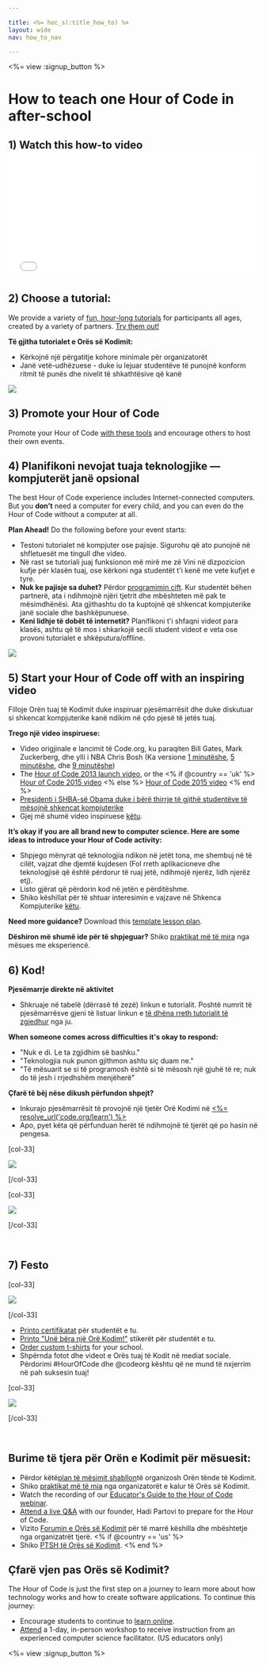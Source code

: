 ```yaml
---

title: <%= hoc_s(:title_how_to) %>
layout: wide
nav: how_to_nav

---
```


<%= view :signup_button %>

# How to teach one Hour of Code in after-school

## 1) Watch this how-to video <iframe width="500" height="255" src="//www.youtube.com/embed/SrnvvWDm73k" frameborder="0" allowfullscreen></iframe>
## 2) Choose a tutorial:

We provide a variety of [fun, hour-long tutorials](<%= resolve_url('https://code.org/learn') %>) for participants all ages, created by a variety of partners. [Try them out!](<%= resolve_url("https://code.org/learn") %>)

**Të gjitha tutorialet e Orës së Kodimit:**

  * Kërkojnë një përgatitje kohore minimale për organizatorët
  * Janë vetë-udhëzuese - duke iu lejuar studentëve të punojnë konform ritmit të punës dhe nivelit të shkathtësive që kanë

[![](/images/fit-700/tutorials.png)](<%= resolve_url('https://code.org/learn') %>)

## 3) Promote your Hour of Code

Promote your Hour of Code [with these tools](<%= resolve_url('/promote') %>) and encourage others to host their own events.

## 4) Planifikoni nevojat tuaja teknologjike — kompjuterët janë opsional

The best Hour of Code experience includes Internet-connected computers. But you **don’t** need a computer for every child, and you can even do the Hour of Code without a computer at all.

**Plan Ahead!** Do the following before your event starts:

  * Testoni tutorialet në kompjuter ose pajisje. Sigurohu që ato punojnë në shfletuesët me tingull dhe video.
  * Në rast se tutoriali juaj funksionon më mirë me zë Vini në dizpozicion kufje për klasën tuaj, ose kërkoni nga studentët t'i kenë me vete kufjet e tyre.
  * **Nuk ke pajisje sa duhet?** Përdor [ programimin cift](https://www.youtube.com/watch?v=vgkahOzFH2Q). Kur studentët bëhen partnerë, ata i ndihmojnë njëri tjetrit dhe mbështeten më pak te mësimdhënësi. Ata gjithashtu do ta kuptojnë që shkencat kompjuterike janë sociale dhe bashkëpunuese.
  * **Keni lidhje të dobët të internetit?** Planifikoni t'i shfaqni videot para klasës, ashtu që të mos i shkarkojë secili student videot e veta ose provoni tutorialet e shkëputura/offline.

![](/images/fit-350/group_ipad.jpg)

## 5) Start your Hour of Code off with an inspiring video

Filloje Orën tuaj të Kodimit duke inspiruar pjesëmarrësit dhe duke diskutuar si shkencat kompjuterike kanë ndikim në çdo pjesë të jetës tuaj.

**Trego një video inspiruese:**

  * Video origjinale e lancimit të Code.org, ku paraqiten Bill Gates, Mark Zuckerberg, dhe ylli i NBA Chris Bosh (Ka versione [1 minutëshe](https://www.youtube.com/watch?v=qYZF6oIZtfc), [5 minutëshe](https://www.youtube.com/watch?v=nKIu9yen5nc), dhe [9 minutëshe](https://www.youtube.com/watch?v=dU1xS07N-FA))
  * The [Hour of Code 2013 launch video](https://www.youtube.com/watch?v=FC5FbmsH4fw), or the <% if @country == 'uk' %> [Hour of Code 2015 video](https://www.youtube.com/watch?v=7L97YMYqLHc) <% else %> [Hour of Code 2015 video](https://www.youtube.com/watch?v=7L97YMYqLHc) <% end %>
  * [Presidenti i SHBA-së Obama duke i bërë thirrje të gjithë studentëve të mësojnë shkencat kompjuterike](https://www.youtube.com/watch?v=6XvmhE1J9PY)
  * Gjej më shumë video inspiruese [këtu](https://www.youtube.com/playlist?list=PLzdnOPI1iJNfpD8i4Sx7U0y2MccnrNZuP).

**It’s okay if you are all brand new to computer science. Here are some ideas to introduce your Hour of Code activity:**

  * Shpjego mënyrat që teknologjia ndikon në jetët tona, me shembuj në të cilët, vajzat dhe djemtë kujdesen (Fol rreth aplikacioneve dhe teknologjisë që është përdorur të ruaj jetë, ndihmojë njerëz, lidh njerëz etj).
  * Listo gjërat që përdorin kod në jetën e përditëshme.
  * Shiko këshillat për të shtuar interesimin e vajzave në Shkenca Kompjuterike [këtu](<%= resolve_url('https://code.org/girls') %>).

**Need more guidance?** Download this [template lesson plan](/files/AfterschoolEducatorLessonPlanOutline.docx).

**Dëshiron më shumë ide për të shpjeguar?** Shiko [praktikat më të mira](http://www.slideshare.net/TeachCode/hour-of-code-best-practices-for-successful-educators-51273466) nga mësues me eksperiencë.

## 6) Kod!

**Pjesëmarrje direkte në aktivitet**

  * Shkruaje në tabelë (dërrasë të zezë) linkun e tutorialit. Poshtë numrit të pjesëmarrësve gjeni të listuar linkun e [të dhëna rreth tutorialit të zgjedhur](<%= resolve_url('https://code.org/learn') %>) nga ju.

**When someone comes across difficulties it's okay to respond:**

  * "Nuk e di. Le ta zgjidhim së bashku."
  * "Teknologjia nuk punon gjithmon ashtu siç duam ne."
  * "Të mësuarit se si të programosh është si të mësosh një gjuhë të re; nuk do të jesh i rrjedhshëm menjëherë"

**Çfarë të bëj nëse dikush përfundon shpejt?**

  * Inkurajo pjesëmarrësit të provojnë një tjetër Orë Kodimi në [<%= resolve_url('code.org/learn') %>](<%= resolve_url('https://code.org/learn') %>)
  * Apo, pyet këta që përfunduan herët të ndihmojnë të tjerët që po hasin në pengesa.

[col-33]

![](/images/fit-250/highschoolgirls.jpeg)

[/col-33]

[col-33]

![](/images/fit-300/group_ar.jpg)

[/col-33]

<p style="clear:both">
  &nbsp;
</p>

## 7) Festo

[col-33]

![](/images/fit-300/boy-certificate.jpg)

[/col-33]

  * [Printo certifikatat](<%= resolve_url('https://code.org/certificates') %>) për studentët e tu.
  * [Printo "Unë bëra një Orë Kodim!"](<%= resolve_url('/promote/resources#stickers') %>) stikerët për studentët e tu.
  * [Order custom t-shirts](http://blog.code.org/post/132608499493/hour-of-code-shirts-and-more) for your school.
  * Shpërnda fotot dhe videot e Orës tuaj të Kodit në mediat sociale. Përdorimi #HourOfCode dhe @codeorg kështu që ne mund të nxjerrim në pah suksesin tuaj!

[col-33]

![](/images/fit-260/highlight-certificates.jpg)

[/col-33]

<p style="clear:both">
  &nbsp;
</p>

## Burime të tjera për Orën e Kodimit për mësuesit:

  * Përdor këtë[plan të mësimit shabllon](/files/AfterschoolEducatorLessonPlanOutline.docx)të organizosh Orën tënde të Kodimit.
  * Shiko [praktikat më të mia](http://www.slideshare.net/TeachCode/hour-of-code-best-practices-for-successful-educators-51273466) nga organizatorët e kalur të Orës së Kodimit. 
  * Watch the recording of our [Educator's Guide to the Hour of Code webinar](https://youtu.be/EJeMeSW2-Mw).
  * [Attend a live Q&A](http://www.eventbrite.com/e/ask-your-final-questions-and-prepare-for-the-2015-hour-of-code-with-codeorg-founder-hadi-partovi-tickets-17987437911) with our founder, Hadi Partovi to prepare for the Hour of Code.
  * Vizito [Forumin e Orës së Kodimit](http://forum.code.org/c/plc/hour-of-code) për të marrë këshilla dhe mbështetje nga organizatrët tjerë. <% if @country == 'us' %>
  * Shiko [PTSH të Orës së Kodimit](https://support.code.org/hc/en-us/categories/200147083-Hour-of-Code). <% end %>

## Çfarë vjen pas Orës së Kodimit?

The Hour of Code is just the first step on a journey to learn more about how technology works and how to create software applications. To continue this journey:

  * Encourage students to continue to [learn online](<%= resolve_url('https://code.org/learn/beyond') %>).
  * [Attend](<%= resolve_url('https://code.org/professional-development-workshops') %>) a 1-day, in-person workshop to receive instruction from an experienced computer science facilitator. (US educators only)

<%= view :signup_button %>